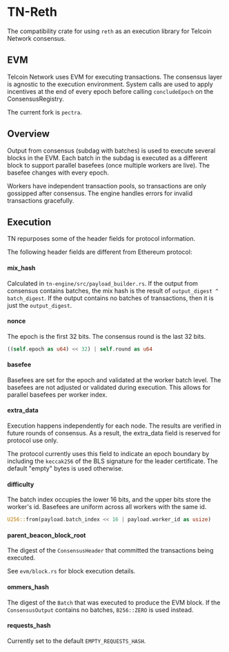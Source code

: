 # TN-Reth

The compatibility crate for using `reth` as an execution library for Telcoin Network consensus.

## EVM

Telcoin Network uses EVM for executing transactions.
The consensus layer is agnostic to the execution environment.
System calls are used to apply incentives at the end of every epoch before calling `concludeEpoch` on the ConsensusRegistry.

The current fork is `pectra`.

## Overview

Output from consensus (subdag with batches) is used to execute several blocks in the EVM.
Each batch in the subdag is executed as a different block to support parallel basefees (once multiple workers are live).
The basefee changes with every epoch.

Workers have independent transaction pools, so transactions are only gossipped after consensus.
The engine handles errors for invalid transactions gracefully.

## Execution

TN repurposes some of the header fields for protocol information.

The following header fields are different from Ethereum protocol:

#### mix_hash

Calculated in `tn-engine/src/payload_builder.rs`.
If the output from consensus contains batches, the mix hash is the result of `output_digest ^ batch_digest`.
If the output contains no batches of transactions, then it is just the `output_digest`.

#### nonce

The epoch is the first 32 bits.
The consensus round is the last 32 bits.

```rust
((self.epoch as u64) << 32) | self.round as u64
```

#### basefee

Basefees are set for the epoch and validated at the worker batch level.
The basefees are not adjusted or validated during execution.
This allows for parallel basefees per worker index.

#### extra_data

Execution happens independently for each node.
The results are verified in future rounds of consensus.
As a result, the extra_data field is reserved for protocol use only.

The protocol currently uses this field to indicate an epoch boundary by including the `keccak256` of the BLS signature for the leader certificate.
The default "empty" bytes is used otherwise.

#### difficulty

The batch index occupies the lower 16 bits, and the upper bits store the worker's id.
Basefees are uniform across all workers with the same id.

```rust
U256::from(payload.batch_index << 16 | payload.worker_id as usize)
```

#### parent_beacon_block_root

The digest of the `ConsensusHeader` that committed the transactions being executed.

See `evm/block.rs` for block execution details.

#### ommers_hash

The digest of the `Batch` that was executed to produce the EVM block.
If the `ConsensusOutput` contains no batches, `B256::ZERO` is used instead.

#### requests_hash

Currently set to the default `EMPTY_REQUESTS_HASH`.
